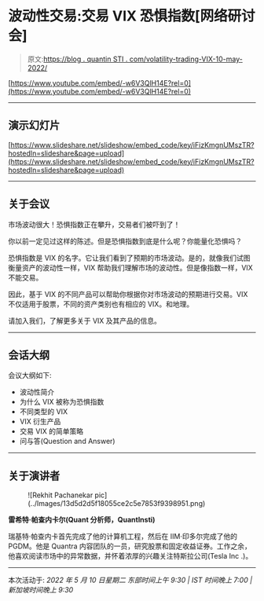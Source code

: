 # 波动性交易:交易 VIX 恐惧指数[网络研讨会]

> 原文:[https://blog . quantin STI . com/volatility-trading-VIX-10-may-2022/](https://blog.quantinsti.com/volatility-trading-vix-10-may-2022/)

[https://www.youtube.com/embed/-w6V3QlH14E?rel=0](https://www.youtube.com/embed/-w6V3QlH14E?rel=0)

* * *

## 演示幻灯片

[https://www.slideshare.net/slideshow/embed_code/key/iFizKmgnUMszTR?hostedIn=slideshare&page=upload](https://www.slideshare.net/slideshow/embed_code/key/iFizKmgnUMszTR?hostedIn=slideshare&page=upload)

* * *

## 关于会议

市场波动很大！恐惧指数正在攀升，交易者们被吓到了！

你以前一定见过这样的陈述。但是恐惧指数到底是什么呢？你能量化恐惧吗？

恐惧指数是 VIX 的名字。它让我们看到了预期的市场波动。是的，就像我们试图衡量资产的波动性一样，VIX 帮助我们理解市场的波动性。但是像指数一样，VIX 不能交易。

因此，基于 VIX 的不同产品可以帮助你根据你对市场波动的预期进行交易。VIX 不仅适用于股票，不同的资产类别也有相应的 VIX。和地理。

请加入我们，了解更多关于 VIX 及其产品的信息。

* * *

## 会话大纲

会议大纲如下:

*   波动性简介
*   为什么 VIX 被称为恐惧指数
*   不同类型的 VIX
*   VIX 衍生产品
*   交易 VIX 的简单策略
*   问与答(Question and Answer)

* * *

## 关于演讲者

<figure class="kg-card kg-image-card">![Rekhit Pachanekar pic](../Images/13d5d2d5f18055ce2c5e7853f9398951.png)</figure>

**雷希特·帕查内卡尔(Quant 分析师，QuantInsti)**

瑞基特·帕查内卡首先完成了他的计算机工程，然后在 IIM·印多尔完成了他的 PGDM。他是 Quantra 内容团队的一员，研究股票和固定收益证券。工作之余，他喜欢阅读市场中的异常数据，并怀着浓厚的兴趣关注特斯拉公司(Tesla Inc .)。

* * *

本次活动于:
*2022 年 5 月 10 日星期二
东部时间上午 9:30 | IST 时间晚上 7:00 |新加坡时间晚上 9:30*